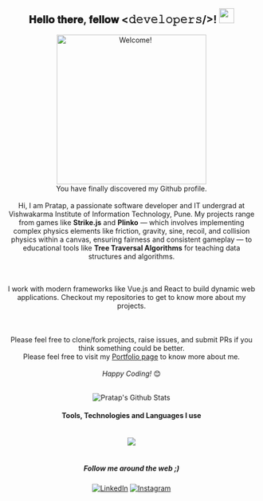 <div align="center">
    <h2> 𝐇𝐞𝐥𝐥𝐨 𝐭𝐡𝐞𝐫𝐞, 𝐟𝐞𝐥𝐥𝐨𝐰 <𝚍𝚎𝚟𝚎𝚕𝚘𝚙𝚎𝚛𝚜/>! <img src="https://tenor.com/blOVi.gif" width="30"></h2>
</div>

<div align="center" width="50">
<!--     <img src="https://media.giphy.com/media/v1.Y2lkPTc5MGI3NjExa3VpaXdrcm5qdGZqcjdleDIwc3E0anV0NzJtN2tmNnEyb29tYzQyNSZlcD12MV9pbnRlcm5hbF9naWZfYnlfaWQmY3Q9Zw/g8PFV22O1OYk2tD8qD/giphy.gif" alt="Welcome!" width="300"/> -->
    <img src="https://media.giphy.com/media/v1.Y2lkPTc5MGI3NjExbGRzODM3Mmw1YzBrdncxNm93bTZlMmU2czUxbWFpOGprYXFvNXR5ayZlcD12MV9pbnRlcm5hbF9naWZfYnlfaWQmY3Q9Zw/juAa8Ti8vkBA8zKidu/giphy.gif" alt="Welcome!" width="300"/>
</div>

<div align="center">
    You have finally discovered my Github profile. <br><br>
    Hi, I am Pratap, a passionate software developer and IT undergrad at Vishwakarma Institute of Information Technology, Pune. My projects range from games like <strong>Strike.js</strong> and <strong>Plinko</strong> — which involves implementing complex physics elements like friction, gravity, sine, recoil, and collision physics within a canvas, ensuring fairness and consistent gameplay — to educational tools like <strong>Tree Traversal Algorithms</strong> for teaching data structures and algorithms.

<br><br>I work with modern frameworks like Vue.js and React to build dynamic web applications. Checkout my repositories to get to know more about my projects.<br><br>
<br><br>
    Please feel free to clone/fork projects, raise issues, and submit PRs if you think something could be better. <br>
    Please feel free to visit my <a href="https://github.com/prataprajput27">Portfolio page</a> to know more about me.<br><br>
    <i>Happy Coding!</i> 😊
    <br><br>
</div>

<div align="center">
    <img align="center" src="https://github-readme-stats.vercel.app/api?username=prataprajput27&show_icons=true&line_height=20&title_color=7A7ADB&icon_color=2234AE&text_color=D3D3D3&bg_color=0,000000,130F40" alt="Pratap's Github Stats">
<br/>
    <h4 align="center">Tools, Technologies and Languages I use</h4>
    <br/>
    <div align="center">
<!--         <code><img src="https://skillicons.dev/icons?i=html,css,react,redux,nodejs,express,vuejs,mongodb,mysql,c,cpp,java,javascript,typescript,python,git,postman,aws&perline=7"></code> -->
        <img src="https://skillicons.dev/icons?i=html,css,react,redux,nodejs,express,vuejs,mongodb,mysql,c,cpp,java,javascript,typescript,python,git,postman,aws&perline=7">
        <br/><br/>
        <h5><i>Follow me around the web ;)</i></h5>
        <a href="https://www.linkedin.com/in/prataprajput27/" target="_blank"><img src="https://img.shields.io/badge/LinkedIn-%230077B5.svg?&style=flat-square&logo=linkedin&logoColor=black" alt="LinkedIn"></a>
        <a href="https://www.instagram.com/wydpratap/" target="_blank"><img src="https://img.shields.io/badge/Instagram-%23E4405F.svg?&style=flat-square&logo=instagram&logoColor=black" alt="Instagram"></a>
    </div>
</div>
